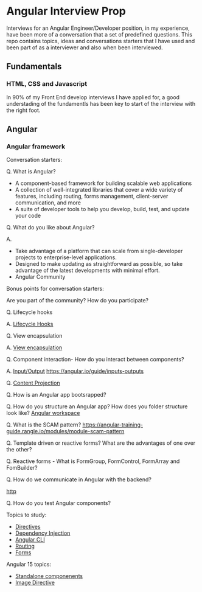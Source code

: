 # Angular Interview Prop

Interviews for an Angular Engineer/Developer position, in my experience, have been more of a conversation that a set of predefined questions. This repo contains topics, ideas and conversations starters that I have used and been part of as a interviewer and also when been interviewed.

## Fundamentals

### HTML, CSS and Javascript

In 90% of my Front End develop interviews I have applied for, a good understading of the fundamentls has been key to start of the interview with the right foot.

## Angular

### Angular framework

Conversation starters:

Q. What is Angular? 
- A component-based framework for building scalable web applications
- A collection of well-integrated libraries that cover a wide variety of features, including routing, forms management, client-server communication, and more
- A suite of developer tools to help you develop, build, test, and update your code

Q. What do you like about Angular?

A. 
- Take advantage of a platform that can scale from single-developer projects to enterprise-level applications. 
- Designed to make updating as straightforward as possible, so take advantage of the latest developments with minimal effort. 
- Angular Community

Bonus points for conversation starters:

Are you part of the community? How do you participate?

Q. Lifecycle hooks

A. [Lifecycle Hooks](https://angular.io/guide/lifecycle-hooks)

Q. View encapsulation

A. [View encapsulation](https://angular.io/guide/view-encapsulation)

Q. Component interaction- How do you interact between components?

A. [Input/Output](https://angular.io/guide/component-interaction#component-interaction)
https://angular.io/guide/inputs-outputs

Q. [Content Projection](https://angular.io/guide/inputs-outputs)

Q. How is an Angular app bootsrapped?

Q. How do you structure an Angular app? How does you folder structure look like?
[Angular workspace](https://angular.io/guide/file-structure)

Q. What is the  SCAM pattern?
https://angular-training-guide.rangle.io/modules/module-scam-pattern

Q. Template driven or reactive forms? What are the advantages of one over the other?

Q. Reactive forms - What is FormGroup, FormControl, FormArray and FomBuilder?

Q. How do we communicate in Angular with the backend?

[http](https://angular.io/guide/http)

Q. How do you test Angular components?

Topics to study:

- [Directives](https://angular.io/guide/built-in-directives)
- [Dependency Injection](https://angular.io/guide/dependency-injection-overview)
- [Angular CLI](https://angular.io/cli)
- [Routing](https://angular.io/guide/routing-overview)
- [Forms](https://angular.io/guide/forms-overview)
 
Angular 15 topics:

- [Standalone componenents](https://angular.io/guide/standalone-components)
- [Image Directive](https://angular.io/guide/image-directive)



